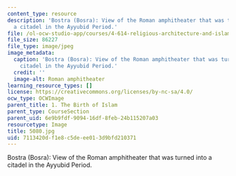 ```yaml
---
content_type: resource
description: 'Bostra (Bosra): View of the Roman amphitheater that was turned into
  a citadel in the Ayyubid Period.'
file: /ol-ocw-studio-app/courses/4-614-religious-architecture-and-islamic-cultures-fall-2002/7113420df1e8c5deee013d9bfd210371_5080.jpg
file_size: 86227
file_type: image/jpeg
image_metadata:
  caption: 'Bostra (Bosra): View of the Roman amphitheater that was turned into a
    citadel in the Ayyubid Period.'
  credit: ''
  image-alt: Roman amphitheater
learning_resource_types: []
license: https://creativecommons.org/licenses/by-nc-sa/4.0/
ocw_type: OCWImage
parent_title: 1. The Birth of Islam
parent_type: CourseSection
parent_uid: 6e9b9fdf-9094-16df-8feb-24b115207a03
resourcetype: Image
title: 5080.jpg
uid: 7113420d-f1e8-c5de-ee01-3d9bfd210371
---
```

Bostra (Bosra): View of the Roman amphitheater that was turned into a citadel in the Ayyubid Period.